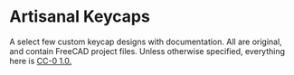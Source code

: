 # Artisanal Keycaps
A select few custom keycap designs with documentation. All are original, and contain FreeCAD project files.
Unless otherwise specified, everything here is [CC-0 1.0.](https://creativecommons.org/publicdomain/zero/1.0/)
